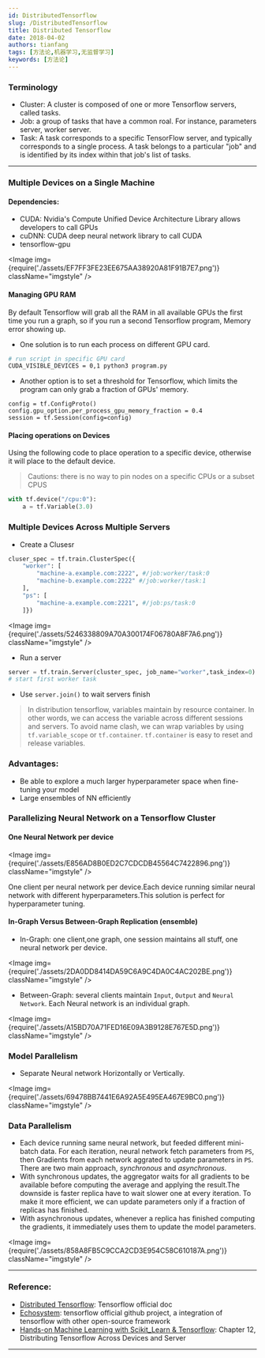 ```yaml
---
id: DistributedTensorflow
slug: /DistributedTensorflow
title: Distributed Tensorflow
date: 2018-04-02
authors: tianfang
tags: [方法论,机器学习,无监督学习]
keywords: [方法论]
---
```




### Terminology
* Cluster: A cluster is composed of one or more Tensorflow servers, called tasks.
* Job: a group of tasks that have a common roal. For instance, parameters server, worker server.
* Task: A task corresponds to a specific TensorFlow server, and typically corresponds to a single process. A task belongs to a particular "job" and is identified by its index within that job's list of tasks.

___


### Multiple Devices on a Single Machine
#### Dependencies:
* CUDA: Nvidia's Compute Unified Device Architecture Library allows developers to call GPUs
* cuDNN: CUDA deep neural network library to call CUDA
* tensorflow-gpu


<Image img={require('./assets/EF7FF3FE23EE675AA38920A81F91B7E7.png')}  className="imgstyle" />

#### Managing GPU RAM
By default Tensorflow will grab all the RAM in all available GPUs the first time you run a graph, so if you run a second Tensorflow program, Memory error showing up.

* One solution is to run each process  on different GPU card.

``` sh
# run script in specific GPU card
CUDA_VISIBLE_DEVICES = 0,1 python3 program.py
```
* Another option is to set a threshold for Tensorflow, which limits the program can only grab a fraction of GPUs' memory.

``` python3
config = tf.ConfigProto()
config.gpu_option.per_process_gpu_memory_fraction = 0.4
session = tf.Session(config=config)
```
#### Placing operations on Devices

Using the following code to place operation to a specific device, otherwise it will place to the default device.
> Cautions: there is no way to pin nodes on a specific CPUs or a subset CPUS

``` python
with tf.device("/cpu:0"):
    a = tf.Variable(3.0)
```

### Multiple Devices Across Multiple Servers
* Create a Clusesr

``` python
cluser_spec = tf.train.ClusterSpec({
    "worker": [
        "machine-a.example.com:2222", #/job:worker/task:0
        "machine-b.example.com:2222" #/job:worker/task:1
    ],
    "ps": [
        "machine-a.example.com:2221", #/job:ps/task:0
    ]})
```

<Image img={require('./assets/5246338809A70A300174F06780A8F7A6.png')}  className="imgstyle" />


* Run a server


``` python
server = tf.train.Server(cluster_spec, job_name="worker",task_index=0)
# start first worker task
```

* Use `server.join()` to wait servers finish

> In distribution tensorflow, variables maintain by resource container. In other words, we can access the variable across different sessions and servers. To avoid name clash, we can wrap variables by using `tf.variable_scope` or `tf.container`. `tf.container` is easy to reset and release variables.
### Advantages:
* Be able to explore a much larger hyperparameter space when fine-tuning your model
* Large ensembles of NN efficiently

### Parallelizing Neural Network on a  Tensorflow Cluster
#### One Neural Network per device


<Image img={require('./assets/E856AD8B0ED2C7CDCDB45564C7422896.png')}  className="imgstyle" />

One client per neural network per device.Each device running similar neural network with different hyperparameters.This solution is perfect for hyperparameter tuning.

#### In-Graph Versus Between-Graph Replication (ensemble)
* In-Graph: one client,one graph, one session maintains all stuff, one neural network per device.




<Image img={require('./assets/2DA0DD8414DA59C6A9C4DA0C4AC202BE.png')}  className="imgstyle" />

* Between-Graph: several clients maintain `Input`, `Output` and `Neural Network`. Each Neural network is an individual graph.


<Image img={require('./assets/A15BD70A71FED16E09A3B9128E767E5D.png')}  className="imgstyle" />


### Model Parallelism
* Separate Neural network Horizontally or Vertically.


<Image img={require('./assets/69478BB7441E6A92A5E495EA467E9BC0.png')}  className="imgstyle" />


### Data Parallelism
* Each device running same neural network, but feeded different mini-batch data. For each iteration, neural network fetch parameters from `PS`, then Gradients from each network aggrated to update parameters in `PS`. There are two main approach, *synchronous* and *asynchronous*. 
* With synchronous updates, the aggregator waits for all gradients to be available before computing the average and applying the result.The downside is faster replica have to wait slower one at every iteration. To make it more efficient, we can update parameters only if a fraction of replicas has finished.
* With asynchronous updates, whenever a replica has finished computing the gradients, it immediately uses them to update the model parameters. 


<Image img={require('./assets/858A8FB5C9CCA2CD3E954C58C610187A.png')}  className="imgstyle" />


---
### Reference:
* [Distributed Tensorflow](https://www.tensorflow.org/deploy/distributed): Tensorflow official doc
* [Echosystem](https://github.com/tensorflow/ecosystem): tensorflow official github project, a integration of tensorflow with other open-source framework
* [Hands-on Machine Learning with Scikit_Learn & Tensorflow](https://g.co/kgs/dHRoaa): Chapter 12, Distributing Tensorflow Across Devices and Server

---